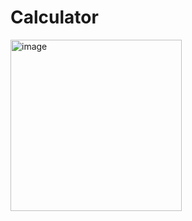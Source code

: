 # Calculator
<img width="274" alt="image" src="https://user-images.githubusercontent.com/94875998/230132473-f35119cd-caf5-4b95-a269-b9cbe8a82ae9.png">
